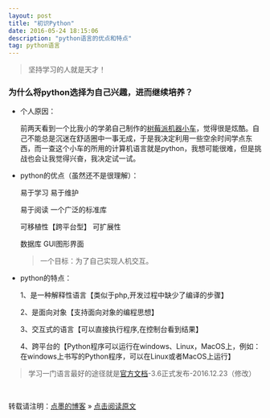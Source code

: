 ```yaml
---
layout: post
title: "初识Python"
date: 2016-05-24 18:15:06 
description: "python语言的优点和特点"
tag: python语言
---
```


> 坚持学习的人就是天才！

### 为什么将python选择为自己兴趣，进而继续培养？

- 个人原因：

  前两天看到一个比我小的学弟自己制作的[树莓派机器小车](<https://www.jianshu.com/p/9324f0d0a001>)，觉得很是炫酷。自己不能总是沉迷在舒适圈中一事无成，于是我决定利用一些空余时间学点东西，而一查这个小车的所用的计算机语言就是python，我想可能很难，但是挑战也会让我觉得兴奋，我决定试一试。

- python的优点（虽然还不是很理解）：

  易于学习      易于维护

  易于阅读      一个广泛的标准库

  可移植性【跨平台型】    可扩展性

  数据库       GUI图形界面

  > 一个目标：为了自己实现人机交互。

- python的特点：

  1、是一种解释性语言【类似于php,开发过程中缺少了编译的步骤】

  2、是面向对象【支持面向对象的编程思想】

  3、交互式的语言【可以直接执行程序,在控制台看到结果】

  4、跨平台的【Python程序可以运行在windows、Linux，MacOS上，例如：在windows上书写的Python程序，可以在Linux或者MacOS上运行】

> 学习一门语言最好的途径就是[官方文档](<https://docs.python.org/3.6/tutorial/index.html>)-3.6正式发布-2016.12.23（修改）

<br>

转载请注明：[点墨的博客](http://tipFiger.github.io) » [点击阅读原文](http://tipFiger.github.io/2016/05/初识python/)

